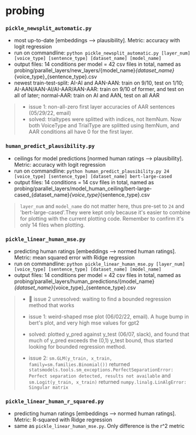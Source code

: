 # probing

### `pickle_newsplit_automatic.py`
* most up-to-date [embeddings --> plausibility]. Metric: accuracy with logit regression
* run on commandline: `python pickle_newsplit_automatic.py [layer_num] [voice_type] [sentence_type] [dataset_name] [model_name]`
* output files: 14 conditions per model = 42 csv files in total, named as probing/parallel_layers/new_layers/{model_name}_{dataset_name}_{voice_type}_{sentence_type}.csv
* newest train-test-split: AI-AI and AAN-AAN: train on 9/10, test on 1/10; AI-AAN/AAN-AI/AI-AAR/AAN-AAR: train on 9/10 of former, and test on all of later; normal-AAR: train on AI and AAN, test on all AAR

> * issue 1: non-all-zero first layer accuracies of AAR sentences (05/29/22, email)
> * solved: trialtypes were splitted with indices, not ItemNum. Now both VoiceType and TrialType are splitted using ItemNum, and AAR conditions all have 0 for the first layer.

### `human_predict_plausibility.py`
* ceilings for model predictions [normed human ratings --> plausibility].  Metric: accuracy with logit regression
* run on commandline: `python human_predict_plausibility.py 24 [voice_type] [sentence_type] [dataset_name] bert-large-cased`
* output files: 14 conditions = 14 csv files in total, named as probing/parallel_layers/model_human_ceiling/bert-large-cased_{dataset_name}_{voice_type}_{sentence_type}.csv

> `layer_num` and `model_name` do not matter here, thus pre-set to `24` and 'bert-large-cased'.They were kept only because it's easier to combine for plotting with the current plotting code. Remember to confirm it's only 14 files when plotting. 

### `pickle_linear_human_mse.py`
* predicting human ratings [embeddings --> normed human ratings]. Metric: mean squared error with Ridge regression
* run on commandline: `python pickle_linear_human_mse.py [layer_num] [voice_type] [sentence_type] [dataset_name] [model_name]`
* output files: 14 conditions per model = 42 csv files in total, named as probing/parallel_layers/human_predictions/{model_name}_{dataset_name}_{voice_type}_{sentence_type}.csv

> * :construction: issue 2 unresolved: waiting to find a bounded regression method that works
> 
> * issue 1: weird-shaped mse plot (06/02/22, email). A huge bump in bert's plot, and very high mse values for gpt2
> 
> * solved: plotted y_pred against y_test (06/07, slack), and found that much of y_pred exceeds the (0,1) y_test bound, thus started looking for bounded regression method. 
> 
> * issue 2: `sm.GLM(y_train, x_train, family=sm.families.Binomial())` returned `statsmodels.tools.sm_exceptions.PerfectSeparationError: Perfect separation detected, results not available` and `sm.Logit(y_train, x_train)` returned `numpy.linalg.LinAlgError: Singular matrix`

### `pickle_linear_human_r_squared.py`
* predicting human ratings [embeddings --> normed human ratings]. Metric: R-squared with Ridge regression
* same as `pickle_linear_human_mse.py`. Only difference is the r^2 metric




